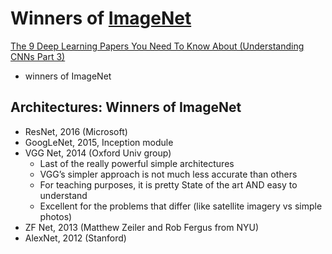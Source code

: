 # Winners of [ImageNet](http://www.image-net.org)

[The 9 Deep Learning Papers You Need To Know About (Understanding CNNs Part 3)](https://adeshpande3.github.io/adeshpande3.github.io/The-9-Deep-Learning-Papers-You-Need-To-Know-About.html) 
- winners of ImageNet

## Architectures: Winners of ImageNet
- ResNet, 2016 (Microsoft)
- GoogLeNet, 2015, Inception module
- VGG Net, 2014 (Oxford Univ group)
  - Last of the really powerful simple architectures
  - VGG’s simpler approach is not much less accurate than others
  - For teaching purposes, it is pretty State of the art AND easy to understand
  - Excellent for the problems that differ (like satellite imagery vs simple photos)
- ZF Net, 2013 (Matthew Zeiler and Rob Fergus from NYU)
- AlexNet, 2012 (Stanford)




